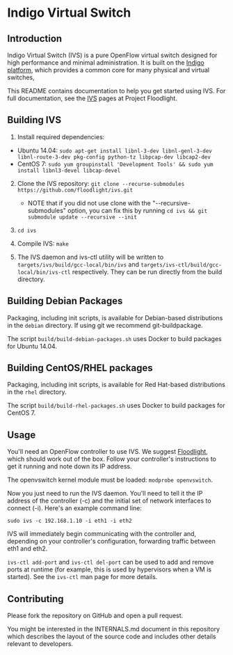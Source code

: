 Indigo Virtual Switch
=====================

Introduction
------------

Indigo Virtual Switch (IVS) is a pure OpenFlow virtual switch designed for high
performance and minimal administration. It is built on the [Indigo
platform][1], which provides a common core for many physical and virtual switches,

[1]: http://www.projectfloodlight.org/indigo/

This README contains documentation to help you get started using IVS. For full
documentation, see the [IVS][2] pages at Project Floodlight.

[2]: https://docs.projectfloodlight.org/display/indigodocs/Indigo+Virtual+Switch+Documentation

Building IVS
------------

1. Install required dependencies:
  - Ubuntu 14.04: `sudo apt-get install libnl-3-dev libnl-genl-3-dev libnl-route-3-dev pkg-config python-tz libpcap-dev libcap2-dev`
  - CentOS 7: `sudo yum groupinstall 'Development Tools' && sudo yum install libnl3-devel libcap-devel`

2. Clone the IVS repository: `git clone --recurse-submodules https://github.com/floodlight/ivs.git`
    - NOTE that if you did not use clone with the "--recursive-submodules" option, you can fix this by running
            `cd ivs && git submodule update --recursive --init`

3. `cd ivs`

4. Compile IVS: `make`

5. The IVS daemon and ivs-ctl utility will be written to
   `targets/ivs/build/gcc-local/bin/ivs` and
   `targets/ivs-ctl/build/gcc-local/bin/ivs-ctl` respectively. They can be run
   directly from the build directory.

Building Debian Packages
------------------------

Packaging, including init scripts, is available for Debian-based
distributions in the `debian` directory. If using git we recommend
git-buildpackage.

The script `build/build-debian-packages.sh` uses Docker to build packages for
Ubuntu 14.04.

Building CentOS/RHEL packages
-----------------------------

Packaging, including init scripts, is available for Red Hat-based
distributions in the `rhel` directory.

The script `build/build-rhel-packages.sh` uses Docker to build packages for
CentOS 7.

Usage
-----

You'll need an OpenFlow controller to use IVS. We suggest [Floodlight][3],
which should work out of the box. Follow your controller's instructions
to get it running and note down its IP address.

[3]: http://www.projectfloodlight.org/floodlight/

The openvswitch kernel module must be loaded: `modprobe openvswitch`.

Now you just need to run the IVS daemon. You'll need to tell it the IP address
of the controller (-c) and the initial set of network interfaces to connect (-i).
Here's an example command line:

```
sudo ivs -c 192.168.1.10 -i eth1 -i eth2
```

IVS will immediately begin communicating with the controller and, depending on
your controller's configuration, forwarding traffic between eth1 and eth2.

`ivs-ctl add-port` and `ivs-ctl del-port` can be used to add and remove ports
at runtime (for example, this is used by hypervisors when a VM is started). See
the `ivs-ctl` man page for more details.

Contributing
------------

Please fork the repository on GitHub and open a pull request.

You might be interested in the INTERNALS.md document in this repository which
describes the layout of the source code and includes other details relevant to
developers.
